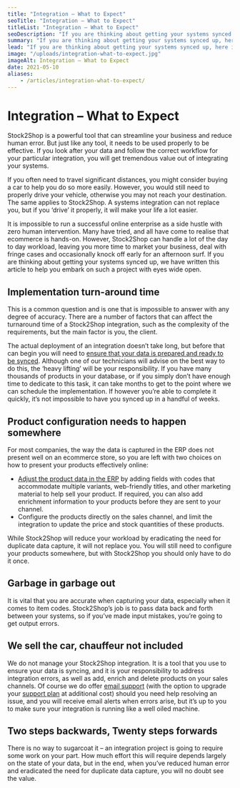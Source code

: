 ```yaml
---
title: "Integration – What to Expect"
seoTitle: "Integration – What to Expect"
titleList: "Integration – What to Expect"
seoDescription: "If you are thinking about getting your systems synced up, here is some insight on what to expect and on how to get tremendous value from your integration."
summary: "If you are thinking about getting your systems synced up, here is some insight on what to expect and on how to get tremendous value from your integration."
lead: "If you are thinking about getting your systems synced up, here is some insight on what to expect and on how to get tremendous value from your integration."
image: "/uploads/integration-what-to-expect.jpg"
imageAlt: Integration – What to Expect
date: 2021-05-10
aliases:
    - /articles/integration-what-to-expect/
---
```


# Integration – What to Expect
Stock2Shop is a powerful tool that can streamline your business and reduce human error. But just like any tool, it needs to be used properly to be effective. If you look after your data and follow the correct workflow for your particular integration, you will get tremendous value out of integrating your systems.

If you often need to travel significant distances, you might consider buying a car to help you do so more easily. However, you would still need to properly drive your vehicle, otherwise you may not reach your destination. The same applies to Stock2Shop. A systems integration can not replace you, but if you ‘drive’ it properly, it will make your life a lot easier.

It is impossible to run a successful online enterprise as a side hustle with zero human intervention. Many have tried, and all have come to realise that ecommerce is hands-on. However, Stock2Shop can handle a lot of the day to day workload, leaving you more time to market your business, deal with fringe cases and occasionally knock off early for an afternoon surf. If you are thinking about getting your systems synced up, we have written this article to help you embark on such a project with eyes wide open.

## Implementation turn-around time
This is a common question and is one that is impossible to answer with any degree of accuracy. There are a number of factors that can affect the turnaround time of a Stock2Shop integration, such as the complexity of the requirements, but the main factor is you, the client.

The actual deployment of an integration doesn’t take long, but before that can begin you will need to [ensure that your data is prepared and ready to be synced](/articles/spreadsheets-a-useful-tool-for-managing-your-product-data/ "Spreadsheets: A useful tool for managing your product data"). Although one of our technicians will advise on the best way to do this, the ‘heavy lifting’ will be your responsibility. If you have many thousands of products in your database, or if you simply don’t have enough time to dedicate to this task, it can take months to get to the point where we can schedule the implementation. If however you’re able to complete it quickly, it’s not impossible to have you synced up in a handful of weeks.

## Product configuration needs to happen somewhere
For most companies, the way the data is captured in the ERP does not present well on an ecommerce store, so you are left with two choices on how to present your products effectively online:

- [Adjust the product data in the ERP](/articles/products-and-variants-when-and-how-to-use-them/ "Products and Variants: When and how to use them") by adding fields with codes that accommodate multiple variants, web-friendly titles, and other marketing material to help sell your product. If required, you can also add enrichment information to your products before they are sent to your channel.
- Configure the products directly on the sales channel, and limit the integration to update the price and stock quantities of these products.

While Stock2Shop will reduce your workload by eradicating the need for duplicate data capture, it will not replace you. You will still need to configure your products somewhere, but with Stock2Shop you should only have to do it once.

## Garbage in garbage out
It is vital that you are accurate when capturing your data, especially when it comes to item codes. Stock2Shop’s job is to pass data back and forth between your systems, so if you’ve made input mistakes, you’re going to get output errors.

## We sell the car, chauffeur not included
We do not manage your Stock2Shop integration. It is a tool that you use to ensure your data is syncing, and it is your responsibility to address integration errors, as well as add, enrich and delete products on your sales channels. Of course we do offer [email support](/pricing/#support-pricing "Stock2Shop Support Plans") (with the option to upgrade your [support plan](/pricing/#support-pricing "Stock2Shop Support Plans") at additional cost) should you need help resolving an issue, and you will receive email alerts when errors arise, but it’s up to you to make sure your integration is running like a well oiled machine.

## Two steps backwards, Twenty steps forwards
There is no way to sugarcoat it – an integration project is going to require some work on your part. How much effort this will require depends largely on the state of your data, but in the end, when you’ve reduced human error and eradicated the need for duplicate data capture, you will no doubt see the value.